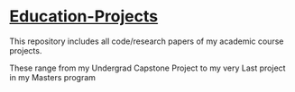 # <u>Education-Projects</u>
This repository includes all code/research papers of my academic course projects.

These range from my Undergrad Capstone Project to my very Last project in my Masters program
